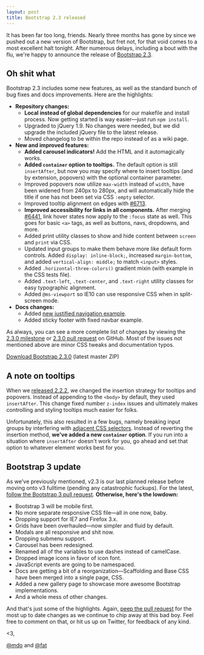 ```yaml
---
layout: post
title: Bootstrap 2.3 released
---
```


It has been far too long, friends. Nearly three months has gone by since we pushed out a new version of Bootstrap, but fret not, for that void comes to a most excellent halt tonight. After numerous delays, including a bout with the flu, we're happy to announce the release of [Bootstrap 2.3](http://getbootstrap.com).

## Oh shit what

Bootstrap 2.3 includes some new features, as well as the standard bunch of bug fixes and docs improvements. Here are the highlights:

- **Repository changes:**
  - **Local instead of global dependencies** for our makefile and install process. Now getting started is way easier—just run `npm install`.
  - Upgraded to jQuery 1.9. No changes were needed, but we did upgrade the included jQuery file to the latest release.
  - Moved changelog to be within the repo instead of as a wiki page.
- **New and improved features:**
  - **Added carousel indicators!** Add the HTML and it automagically works.
  - **Added `container` option to tooltips.** The default option is still `insertAfter`, but now you may specify where to insert tooltips (and by extension, popovers) with the optional container parameter.
  - Improved popovers now utilize `max-width` instead of `width`, have been widened from 240px to 280px, and will automatically hide the title if one has not been set via CSS `:empty` selector.
  - Improved tooltip alignment on edges with [#6713](https://github.com/twbs/bootstrap/pull/6713).
  - **Improved accessibility for links in all components.** After merging [#6441](https://github.com/twbs/bootstrap/pull/6441), link hover states now apply to the `:focus` state as well. This goes for basic `<a>` tags, as well as buttons, navs, dropdowns, and more.
  - Added print utility classes to show and hide content between `screen` and `print` via CSS.
  - Updated input groups to make them behave more like default form controls. Added `display: inline-block;`, increased `margin-bottom`, and added `vertical-align: middle;`  to match `<input>` styles.
  - Added `.horizontal-three-colors()` gradient mixin (with example in the CSS tests file).
  - Added `.text-left`, `.text-center`, and `.text-right` utility classes for easy typographic alignment.
  - Added `@ms-viewport` so IE10 can use responsive CSS when in split-screen mode.
- **Docs changes:**
  - Added [new justified navigation example](https://f.cloud.github.com/assets/98681/25869/5e2f812c-4afa-11e2-9293-501cd689232d.png).
  - Added sticky footer with fixed navbar example.

As always, you can see a more complete list of changes by viewing the [2.3.0 milestone](https://github.com/twbs/bootstrap/issues?milestone=18&state=closed) or [2.3.0 pull request](https://github.com/twbs/bootstrap/pull/6346) on GitHub. Most of the issues not mentioned above are minor CSS tweaks and documentation typos.

<a class="btn-link" href="https://github.com/twbs/bootstrap/zipball/master">Download Bootstrap 2.3.0</a> <span class="muted">(latest master ZIP)</span>

## A note on tooltips

When we [released 2.2.2](/2012-12-08/bootstrap-2-2-2-released), we changed the insertion strategy for tooltips and popovers. Instead of appending to the `<body>` by default, they used `insertAfter`. This change fixed number `z-index` issues and ultimately makes controlling and styling tooltips much easier for folks.

Unfortunately, this also resulted in a few bugs, namely breaking input groups by interfering with [adjacent CSS selectors](http://css-tricks.com/child-and-sibling-selectors/). Instead of reverting the insertion method, **we've added a new `container` option**. If you run into a situation where `insertAfter` doesn't work for you, go ahead and set that option to whatever element works best for you.

## Bootstrap 3 update

As we've previously mentioned, v2.3 is our last planned release before moving onto v3 fulltime (pending any catastrophic fuckups). For the latest, [follow the Bootstrap 3 pull request](https://github.com/twbs/bootstrap/pull/6342). **Otherwise, here's the lowdown:**

- Bootstrap 3 will be mobile first.
- No more separate responsive CSS file—all in one now, baby.
- Dropping support for IE7 and Firefox 3.x.
- Grids have been overhauled—now simpler and fluid by default.
- Modals are all responsive and shit now.
- Dropping submenu support.
- Carousel has been redesigned.
- Renamed all of the variables to use dashes instead of camelCase.
- Dropped image icons in favor of icon font.
- JavaScript events are going to be namespaced.
- Docs are getting a bit of a reorganization—Scaffolding and Base CSS have been merged into a single page, CSS.
- Added a new gallery page to showcase more awesome Bootstrap implementations.
- And a whole mess of other changes.

And that's just some of the highlights. Again, [peep the pull request](https://github.com/twbs/bootstrap/pull/6342) for the most up to date changes as we continue to chip away at this bad boy. Feel free to comment on that, or hit us up on Twitter, for feedback of any kind.

<3,

[@mdo](https://twitter.com/mdo) and [@fat](https://twitter.com/fat)

